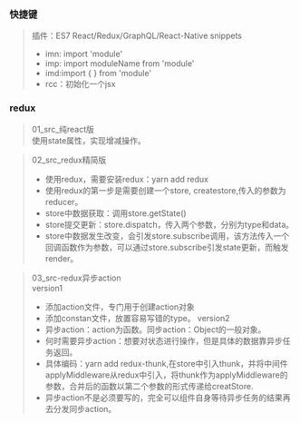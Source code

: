 ### 快捷键 
> 插件：ES7 React/Redux/GraphQL/React-Native snippets 
> + imn: import 'module' 
> + imp: import moduleName from 'module'  
> + imd:import {  } from 'module'   
> + rcc：初始化一个jsx    

### redux
>  01_src_纯react版  
>  使用state属性，实现增减操作。  

>  02_src_redux精简版  
> + 使用redux，需要安装redux：yarn add redux  
> + 使用redux的第一步是需要创建一个store, createstore,传入的参数为reducer。    
> + store中数据获取：调用store.getState() 
> + store提交更新：store.dispatch，传入两个参数，分别为type和data。 
> + store中数据发生改变，会引发store.subscribe调用，该方法传入一个回调函数作为参数，可以通过store.subscribe引发state更新，而触发render。

> 03_src-redux异步action  
> version1
> + 添加action文件，专门用于创建action对象  
> + 添加constan文件，放置容易写错的type。 
> version2
> + 异步action：action为函数。同步action：Object的一般对象。  
> + 何时需要异步action：想要对状态进行操作，但是具体的数据靠异步任务返回。  
> + 具体编码：yarn add redux-thunk,在store中引入thunk，并将中间件applyMiddleware从redux中引入，将thunk作为applyMiddleware的参数，合并后的函数以第二个参数的形式传递给creatStore.  
> + 异步action不是必须要写的，完全可以组件自身等待异步任务的结果再去分发同步action。